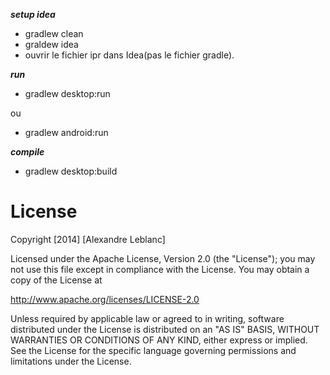 

***setup idea*** 
 - gradlew clean
 - graldew idea
 - ouvrir le fichier ipr dans Idea(pas le fichier gradle).


***run***

 - gradlew desktop:run
 
 ou

 - gradlew android:run

***compile***
 - gradlew desktop:build

License
=======
  Copyright [2014] [Alexandre Leblanc]
 
  Licensed under the Apache License, Version 2.0 (the "License");
  you may not use this file except in compliance with the License.
  You may obtain a copy of the License at
 
  http://www.apache.org/licenses/LICENSE-2.0
 
  Unless required by applicable law or agreed to in writing, software
  distributed under the License is distributed on an "AS IS" BASIS,
  WITHOUT WARRANTIES OR CONDITIONS OF ANY KIND, either express or implied.
  See the License for the specific language governing permissions and
  limitations under the License.
 
